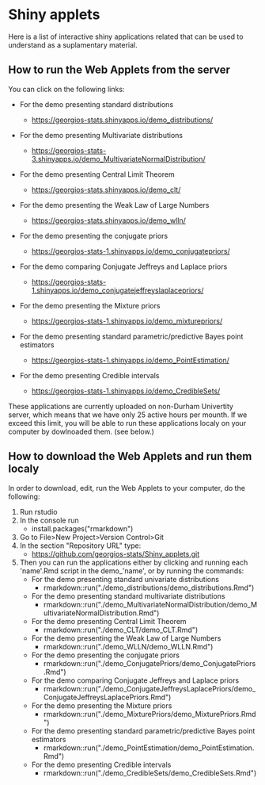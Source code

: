 <!-- -------------------------------------------------------------------------------- -->

<!-- Copyright 2021 Georgios Karagiannis -->

<!-- georgios.karagiannis@durham.ac.uk -->
<!-- Associate Professor -->
<!-- Department of Mathematical Sciences, Durham University, Durham,  UK  -->

<!-- This file is part of Bayesian_Statistics_Michaelmas_2021 (MATH3341/4031 Bayesian Statistics III/IV) -->
<!-- which is the material of the course (MATH3341/4031 Bayesian Statistics III/IV) -->
<!-- taught by Georgios P. Katagiannis in the Department of Mathematical Sciences   -->
<!-- in the University of Durham  in Michaelmas term in 2019 -->

<!-- Bayesian_Statistics_Michaelmas_2021 is free software: you can redistribute it and/or modify -->
<!-- it under the terms of the GNU General Public License as published by -->
<!-- the Free Software Foundation version 3 of the License. -->

<!-- Bayesian_Statistics_Michaelmas_2021 is distributed in the hope that it will be useful, -->
<!-- but WITHOUT ANY WARRANTY; without even the implied warranty of -->
<!-- MERCHANTABILITY or FITNESS FOR A PARTICULAR PURPOSE.  See the -->
<!-- GNU General Public License for more details. -->

<!-- You should have received a copy of the GNU General Public License -->
<!-- along with Bayesian_Statistics_Michaelmas_2021  If not, see <http://www.gnu.org/licenses/>. -->

<!-- -------------------------------------------------------------------------------- -->

<!-- -------------------------------------------------------------------------------- -->

<!-- Copyright 2019 Georgios Karagiannis -->

<!-- georgios.karagiannis@durham.ac.uk -->
<!-- Assistant Professor -->
<!-- Department of Mathematical Sciences, Durham University, Durham,  UK  -->

<!-- This file is part of Bayesian_Statistics (MATH3341/4031 Bayesian Statistics III/IV) -->
<!-- which is the material of the course (MATH3341/4031 Bayesian Statistics III/IV) -->
<!-- taught by Georgios P. Katagiannis in the Department of Mathematical Sciences   -->
<!-- in the University of Durham  in Michaelmas term in 2019 -->

<!-- Bayesian_Statistics is free software: you can redistribute it and/or modify -->
<!-- it under the terms of the GNU General Public License as published by -->
<!-- the Free Software Foundation version 3 of the License. -->

<!-- Bayesian_Statistics is distributed in the hope that it will be useful, -->
<!-- but WITHOUT ANY WARRANTY; without even the implied warranty of -->
<!-- MERCHANTABILITY or FITNESS FOR A PARTICULAR PURPOSE.  See the -->
<!-- GNU General Public License for more details. -->

<!-- You should have received a copy of the GNU General Public License -->
<!-- along with Bayesian_Statistics  If not, see <http://www.gnu.org/licenses/>. -->

<!-- -------------------------------------------------------------------------------- -->


# Shiny applets

Here is a list of interactive shiny applications related that can be used to understand as a suplamentary material. 

## How to run the Web Applets from the server 

You can click on the following links:  


+ For the demo presenting standard distributions  
  * <https://georgios-stats.shinyapps.io/demo_distributions/>    
      
+ For the demo presenting Multivariate distributions
  * <https://georgios-stats-3.shinyapps.io/demo_MultivariateNormalDistribution/> 
      
+ For the demo presenting Central Limit Theorem  

  * <https://georgios-stats.shinyapps.io/demo_clt/>  
      
+ For the demo presenting the Weak Law of Large Numbers  

  * <https://georgios-stats.shinyapps.io/demo_wlln/>  
      
+ For the demo presenting the conjugate priors  

  * <https://georgios-stats-1.shinyapps.io/demo_conjugatepriors/>  
      
+ For the demo comparing Conjugate Jeffreys and Laplace priors  

  * <https://georgios-stats-1.shinyapps.io/demo_conjugatejeffreyslaplacepriors/>  
      
+ For the demo presenting the Mixture priors  

  * <https://georgios-stats-1.shinyapps.io/demo_mixturepriors/>  
      
+ For the demo presenting standard parametric/predictive Bayes point estimators  

  * <https://georgios-stats-1.shinyapps.io/demo_PointEstimation/>   
      
+ For the demo presenting Credible intervals   

  * <https://georgios-stats-1.shinyapps.io/demo_CredibleSets/> 

These applications are currently uploaded on non-Durham Univertity server, which means that we have only 25 active hours per mounth. If we exceed this limit, you will be able to run these applications localy on your computer by dowlnoaded them. (see below.)


## How to download the Web Applets and run them localy


In order to download, edit, run the Web Applets to your computer, do the following:

1. Run rstudio
  1. In the console run  
      * install.packages("rmarkdown")
  2. Go to File>New Project>Version Control>Git  
  3. In the section "Repository URL" type: 
      * https://github.com/georgios-stats/Shiny_applets.git    
  4. Then you can run the applications either by clicking and running each 'name'.Rmd script in the demo_'name', or by running the commands: 
      * For the demo presenting standard univariate distributions
          * rmarkdown::run("./demo_distributions/demo_distributions.Rmd")
      * For the demo presenting standard multivariate distributions
          * rmarkdown::run("./demo_MultivariateNormalDistribution/demo_MultivariateNormalDistribution.Rmd")
      * For the demo presenting Central Limit Theorem
          * rmarkdown::run("./demo_CLT/demo_CLT.Rmd")
      * For the demo presenting the Weak Law of Large Numbers
          * rmarkdown::run("./demo_WLLN/demo_WLLN.Rmd")
      * For the demo presenting the conjugate priors
          * rmarkdown::run("./demo_ConjugatePriors/demo_ConjugatePriors.Rmd")
      * For the demo comparing Conjugate Jeffreys and Laplace priors
          * rmarkdown::run("./demo_ConjugateJeffreysLaplacePriors/demo_ConjugateJeffreysLaplacePriors.Rmd")
      * For the demo presenting the Mixture priors
          * rmarkdown::run("./demo_MixturePriors/demo_MixturePriors.Rmd")
      * For the demo presenting standard parametric/predictive Bayes point estimators
          * rmarkdown::run("./demo_PointEstimation/demo_PointEstimation.Rmd")
      * For the demo presenting Credible intervals  
          * rmarkdown::run("./demo_CredibleSets/demo_CredibleSets.Rmd")
          
          
